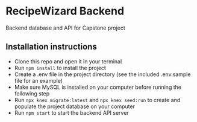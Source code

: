 # RecipeWizard Backend

Backend database and API for Capstone project

## Installation instructions

- Clone this repo and open it in your terminal
- Run `npm install` to install the project
- Create a .env file in the project directory (see the included .env.sample file for an example)
- Make sure MySQL is installed on your computer before running the following step
- Run `npx knex migrate:latest` and `npx knex seed:run` to create and populate the project database on your computer
- Run `npm start` to start the backend API server
